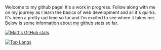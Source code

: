 Welcome to my github page! It's a work in progress. Follow along with me on my journey as I learn the basics of web development and all it's quirks. It's been a pretty rad time so far and I'm excited to see where it takes me. Below is some information about my github stats so far.


[![Matt's GitHub stats](https://github-readme-stats.vercel.app/api?username=MatthewChildress)](https://github.com/MatthewChildress/github-readme-stats)

[![Top Langs](https://github-readme-stats.vercel.app/api/top-langs/?username=MatthewChildress)](https://github.com/MatthewChildress/github-readme-stats)
